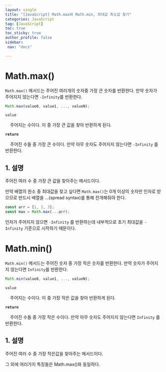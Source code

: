 ```yaml
---
layout: single
title: "[JavaScript] Math.max와 Math.min, 최대값 최소값 찾기"
categories: JavaScript
tag: [JavaScript]
toc: true
toc_sticky: true
author_profile: false
sidebar:
 nav: "docs"

---
```


# Math.max()

`Math.max()` 메서드는 주어진 여러개의 숫자중 가장 큰 숫자를 반환한다. 만약 숫자가 주어지지 않는다면 `-Infinity`를 반환한다.

```js
Math.max(value0, value1, ..., valueN);
```

`value`

    주어지는 수이다. 이 중 가장 큰 값을 찾아 반환하게 된다.

**`return`** 

    주어진 수들 중 가장 큰 수이다. 만약 아무 숫자도 주어지지 않는다면 `-Infinity` 를 반환한다. 

## 1. 설명

주어진 여러 수 중 가장 큰 값을 찾아주는 메서드이다.

만약 배열의 원소 중 최대값을 찾고 싶다면 `Math.max()`는 0개 이상의 숫자만 인자로 받으므로 반드시 배열을 ...(spread syntax)를 통해 전개해줘야 한다. 

```js
const arr = [1, 2, 3];
const max = Math.max(...arr);
```

인자가 주어지지 않으면 `-Infinity` 를 반환하는데 내부적으로 초기 최대값을 `-Infinity` 기준으로 시작하기 때문이다.

# Math.min()

`Math.min()` 메서드는 주어진 숫자 중 가장 작은 숫자를 반환한다. 만약 숫자가 주어지지 않는다면 `Infinity`를 반환한다. 

```js
Math.min(value0, value1, ..., valueN);
```

`value`

    주어지는 수이다. 이 중 가장 작은 값을 찾아 반환하게 된다.

**`return`**

    주어진 수들 중 가장 작은 수이다. 만약 아무 숫자도 주어지지 않는다면 `Infinity` 를 반환한다.

## 1. 설명

주어진 여러 수 중 가장 작은값을 찾아주는 메서드이다.

그 외에 여러가지 특징들은 Math.max()와 동일하다. 
